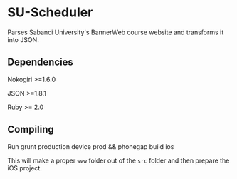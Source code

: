 SU-Scheduler
============
Parses Sabanci University's BannerWeb course website and transforms it into JSON.


Dependencies
------------

Nokogiri >=1.6.0

JSON >=1.8.1

Ruby >= 2.0

Compiling
---------
Run
    grunt production device prod && phonegap build ios

This will make a proper `www` folder out of the `src` folder and then prepare the iOS project.
